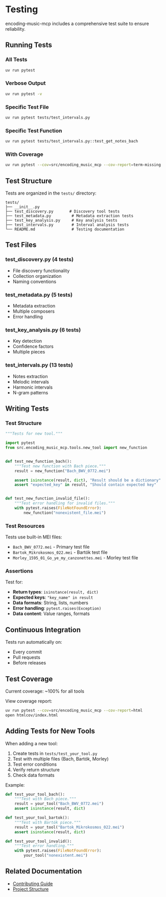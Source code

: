 # Testing

encoding-music-mcp includes a comprehensive test suite to ensure reliability.

## Running Tests

### All Tests

```bash
uv run pytest
```

### Verbose Output

```bash
uv run pytest -v
```

### Specific Test File

```bash
uv run pytest tests/test_intervals.py
```

### Specific Test Function

```bash
uv run pytest tests/test_intervals.py::test_get_notes_bach
```

### With Coverage

```bash
uv run pytest --cov=src/encoding_music_mcp --cov-report=term-missing
```

## Test Structure

Tests are organized in the `tests/` directory:

```
tests/
├── __init__.py
├── test_discovery.py       # Discovery tool tests
├── test_metadata.py         # Metadata extraction tests
├── test_key_analysis.py     # Key analysis tests
├── test_intervals.py        # Interval analysis tests
└── README.md                # Testing documentation
```

## Test Files

### test_discovery.py (4 tests)
- File discovery functionality
- Collection organization
- Naming conventions

### test_metadata.py (5 tests)
- Metadata extraction
- Multiple composers
- Error handling

### test_key_analysis.py (6 tests)
- Key detection
- Confidence factors
- Multiple pieces

### test_intervals.py (13 tests)
- Notes extraction
- Melodic intervals
- Harmonic intervals
- N-gram patterns

## Writing Tests

### Test Structure

```python
"""Tests for new tool."""

import pytest
from src.encoding_music_mcp.tools.new_tool import new_function


def test_new_function_bach():
    """Test new function with Bach piece."""
    result = new_function("Bach_BWV_0772.mei")

    assert isinstance(result, dict), "Result should be a dictionary"
    assert "expected_key" in result, "Should contain expected key"


def test_new_function_invalid_file():
    """Test error handling for invalid files."""
    with pytest.raises(FileNotFoundError):
        new_function("nonexistent_file.mei")
```

### Test Resources

Tests use built-in MEI files:

- `Bach_BWV_0772.mei` - Primary test file
- `Bartok_Mikrokosmos_022.mei` - Bartók test file
- `Morley_1595_01_Go_ye_my_canzonettes.mei` - Morley test file

### Assertions

Test for:

- **Return types**: `isinstance(result, dict)`
- **Expected keys**: `"key_name" in result`
- **Data formats**: String, lists, numbers
- **Error handling**: `pytest.raises(Exception)`
- **Data content**: Value ranges, formats

## Continuous Integration

Tests run automatically on:

- Every commit
- Pull requests
- Before releases

## Test Coverage

Current coverage: ~100% for all tools

View coverage report:

```bash
uv run pytest --cov=src/encoding_music_mcp --cov-report=html
open htmlcov/index.html
```

## Adding Tests for New Tools

When adding a new tool:

1. Create tests in `tests/test_your_tool.py`
2. Test with multiple files (Bach, Bartók, Morley)
3. Test error conditions
4. Verify return structure
5. Check data formats

Example:

```python
def test_your_tool_bach():
    """Test with Bach piece."""
    result = your_tool("Bach_BWV_0772.mei")
    assert isinstance(result, dict)

def test_your_tool_bartok():
    """Test with Bartók piece."""
    result = your_tool("Bartok_Mikrokosmos_022.mei")
    assert isinstance(result, dict)

def test_your_tool_invalid():
    """Test error handling."""
    with pytest.raises(FileNotFoundError):
        your_tool("nonexistent.mei")
```

## Related Documentation

- [Contributing Guide](contributing.md)
- [Project Structure](structure.md)
